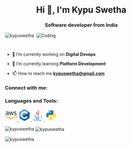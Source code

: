 <h1 align="center">Hi 👋, I'm Kypu Swetha</h1>
<h3 align="center">Software developer from India</h3>
<img align="right" alt="Coding" width="400" src="https://miro.medium.com/max/1400/1*qdAW1TjCN57h1lbuuzvchg.gif">


<p align="left"> <img src="https://komarev.com/ghpvc/?username=kypuswetha&label=Profile%20views&color=0e75b6&style=flat" alt="kypuswetha" /> </p>

<p align="left"> <a href="https://twitter.com/" target="blank"><img src="https://img.shields.io/twitter/follow/?logo=twitter&style=for-the-badge" alt="" /></a> </p>

- 🔭 I’m currently working on **Digital Devops**

- 🌱 I’m currently learning **Platform Development**

- 📫 How to reach me **kypuswetha@gmail.com**

<h3 align="left">Connect with me:</h3>
<p align="left">
</p>

<h3 align="left">Languages and Tools:</h3>
<p align="left"> <a href="https://aws.amazon.com" target="_blank" rel="noreferrer"> <img src="https://raw.githubusercontent.com/devicons/devicon/master/icons/amazonwebservices/amazonwebservices-original-wordmark.svg" alt="aws" width="40" height="40"/> </a> <a href="https://www.cprogramming.com/" target="_blank" rel="noreferrer"> <img src="https://raw.githubusercontent.com/devicons/devicon/master/icons/c/c-original.svg" alt="c" width="40" height="40"/> </a> <a href="https://www.java.com" target="_blank" rel="noreferrer"> <img src="https://raw.githubusercontent.com/devicons/devicon/master/icons/java/java-original.svg" alt="java" width="40" height="40"/> </a> <a href="https://www.python.org" target="_blank" rel="noreferrer"> <img src="https://raw.githubusercontent.com/devicons/devicon/master/icons/python/python-original.svg" alt="python" width="40" height="40"/> </a> </p>

<p><img align="left" src="https://github-readme-stats.vercel.app/api/top-langs?username=kypuswetha&show_icons=true&locale=en&layout=compact" alt="kypuswetha" /></p>

<p>&nbsp;<img align="center" src="https://github-readme-stats.vercel.app/api?username=kypuswetha&show_icons=true&locale=en" alt="kypuswetha" /></p>

<p><img align="center" src="https://github-readme-streak-stats.herokuapp.com/?user=kypuswetha&" alt="kypuswetha" /></p>
